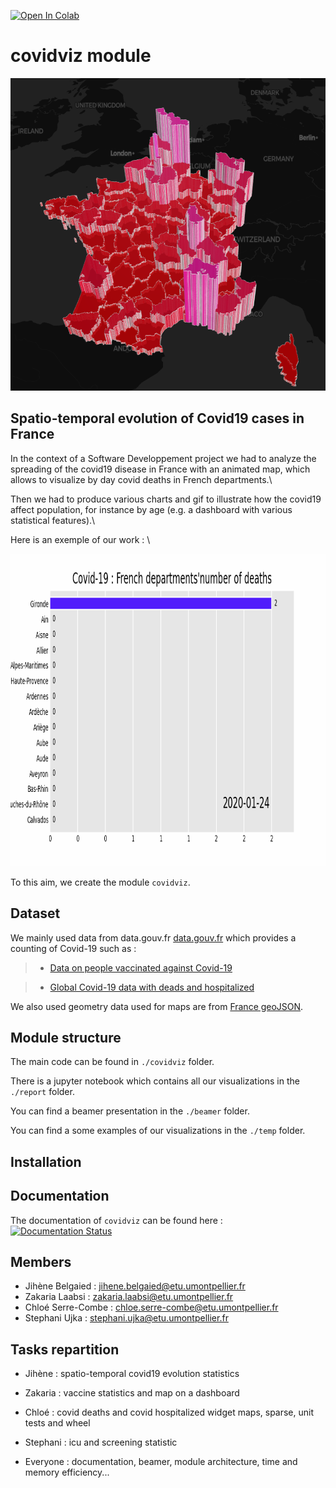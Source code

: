 

[![Open In Colab](https://colab.research.google.com/assets/colab-badge.svg)](https://colab.research.google.com/github/jihene-b3/covidviz/blob/main/covidviz/dashboard/dashboard.ipynb)
# covidviz module

[<img src="temp/map_departments.png" height="500">]()


## Spatio-temporal evolution of Covid19 cases in France

In the context of a Software Developpement project we had to analyze the spreading of the covid19 disease in France with an animated map, which allows to visualize by day covid deaths in French departments.\\

Then we had to produce various charts and gif to illustrate how the covid19 affect population, for instance by age (e.g. a dashboard with various statistical features).\\

Here is an exemple of our work : \\

[<img src="temp/covid-19-h-bar-cases_departement.gif" height="500">]()

To this aim, we create the module `covidviz`.


## Dataset

We mainly used data from data.gouv.fr [data.gouv.fr](https://www.data.gouv.fr/en/datasets) which provides a counting of Covid-19 such as :

> - [Data on people vaccinated against Covid-19](https://www.data.gouv.fr/fr/datasets/donnees-relatives-aux-personnes-vaccinees-contre-la-covid-19-1/)

> - [Global Covid-19 data with deads and hospitalized](https://www.data.gouv.fr/en/datasets/chiffres-cles-concernant-lepidemie-de-covid19-en-france/)

We also used geometry data used for maps are from [France geoJSON](https://france-geojson.gregoiredavid.fr).


## Module structure


The main code can be found in  `./covidviz` folder.

There is a jupyter notebook which contains all our visualizations in the `./report` folder.

You can find a beamer presentation in the `./beamer` folder.

You can find a some examples of our visualizations in the `./temp` folder.

## Installation




## Documentation

The documentation of `covidviz` can be found here : [![Documentation Status](https://readthedocs.org/projects/covidviz/badge/?version=latest)](https://covidviz.readthedocs.io/en/latest/?badge=latest)


## Members
+ Jihène Belgaied : jihene.belgaied@etu.umontpellier.fr
+ Zakaria Laabsi : zakaria.laabsi@etu.umontpellier.fr
+ Chloé Serre-Combe : chloe.serre-combe@etu.umontpellier.fr
+ Stephani Ujka : stephani.ujka@etu.umontpellier.fr

## Tasks repartition 

+ Jihène : spatio-temporal covid19 evolution statistics
+ Zakaria : vaccine statistics and map on a dashboard 
+ Chloé : covid deaths and covid hospitalized widget maps, sparse, unit tests and wheel
+ Stephani : icu and screening statistic 

+ Everyone : documentation, beamer, module architecture, time and memory efficiency...




